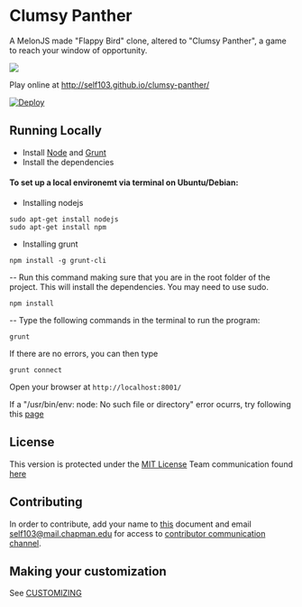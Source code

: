 Clumsy Panther
===========

A MelonJS made "Flappy Bird" clone, altered to "Clumsy Panther", a game to reach your window of opportunity.

![](http://i.imgur.com/CXWtHlI.png?1)

Play online at http://self103.github.io/clumsy-panther/

[![Deploy](https://www.herokucdn.com/deploy/button.png)](https://heroku.com/deploy)

## Running Locally

- Install [Node](http://nodejs.org/download/) and [Grunt](http://gruntjs.com/)
- Install the dependencies

#### To set up a local environemt via terminal on Ubuntu/Debian:
- Installing nodejs
```
sudo apt-get install nodejs
sudo apt-get install npm
```
- Installing grunt
```
npm install -g grunt-cli
```
-- Run this command making sure that you are in the root folder of the project. This will install the dependencies. You may need to use sudo.
```
npm install
```
-- Type the following commands in the terminal to run the program:
```
grunt 
```
If there are no errors, you can  then type 
```
grunt connect
```
Open your browser at `http://localhost:8001/`

If a "/usr/bin/env: node: No such file or directory" error ocurrs, try following this [page](http://stackoverflow.com/questions/26320901/cannot-install-nodejs-usr-bin-env-node-no-such-file-or-directory)

## License

This version is protected under the [MIT License](https://github.com/self103/clumsy-panther/blob/gh-pages/LICENSE)
Team communication found [here](https://clumsy-panther.slack.com)

## Contributing
In order to contribute, add your name to [this](https://github.com/self103/clumsy-panther/blob/gh-pages/CLA.txt) document and email self103@mail.chapman.edu for access to [contributor communication channel](https://clumsy-panther.slack.com). 

## Making your customization

See [CUSTOMIZING](https://github.com/self103/clumsy-panther/blob/gh-pages/CUSTOMIZING.md)



